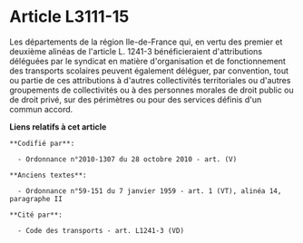# Article L3111-15

Les départements de la région Ile-de-France qui, en vertu des premier et deuxième alinéas de l'article L. 1241-3
bénéficieraient d'attributions déléguées par le syndicat en matière d'organisation et de fonctionnement des transports
scolaires peuvent également déléguer, par convention, tout ou partie de ces attributions à d'autres collectivités
territoriales ou d'autres groupements de collectivités ou à des personnes morales de droit public ou de droit privé, sur des
périmètres ou pour des services définis d'un commun accord.

**Liens relatifs à cet article**

	**Codifié par**:

	  - Ordonnance n°2010-1307 du 28 octobre 2010 - art. (V)

	**Anciens textes**:

	  - Ordonnance n°59-151 du 7 janvier 1959 - art. 1 (VT), alinéa 14, paragraphe II

	**Cité par**:

	  - Code des transports - art. L1241-3 (VD)
